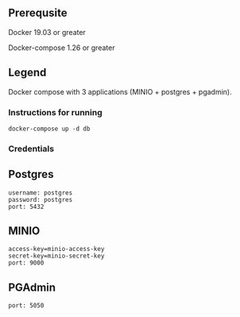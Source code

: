 ## Prerequsite

Docker 19.03 or greater

Docker-compose 1.26 or greater

## Legend

Docker compose with 3 applications (MINIO + postgres + pgadmin).

### Instructions for running

`docker-compose up -d db`

### Credentials

## Postgres
```
username: postgres
password: postgres
port: 5432
```

## MINIO
```
access-key=minio-access-key
secret-key=minio-secret-key
port: 9000
```

## PGAdmin
```
port: 5050
```
